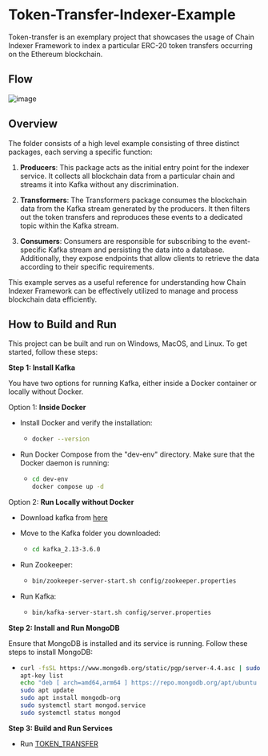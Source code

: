 # Token-Transfer-Indexer-Example

Token-transfer is an exemplary project that showcases the usage of Chain Indexer Framework to index a particular ERC-20 token transfers occurring on the Ethereum blockchain.

## Flow

![image](https://github.com/user-attachments/assets/0899926f-df01-444d-855c-cae842e1a9ce)


## Overview

The folder consists of a high level example consisting of three distinct packages, each serving a specific function:

1. **Producers**: This package acts as the initial entry point for the indexer service. It collects all blockchain data from a particular chain and streams it into Kafka without any discrimination.

2. **Transformers**: The Transformers package consumes the blockchain data from the Kafka stream generated by the producers. It then filters out the token transfers and reproduces these events to a dedicated topic within the Kafka stream.

3. **Consumers**: Consumers are responsible for subscribing to the event-specific Kafka stream and persisting the data into a database. Additionally, they expose endpoints that allow clients to retrieve the data according to their specific requirements.

This example serves as a useful reference for understanding how Chain Indexer Framework can be effectively utilized to manage and process blockchain data efficiently.

## How to Build and Run

This project can be built and run on Windows, MacOS, and Linux. To get started, follow these steps:

**Step 1: Install Kafka**

You have two options for running Kafka, either inside a Docker container or locally without Docker.

Option 1: **Inside Docker**

- Install Docker and verify the installation:

  - ```bash
    docker --version
    ```

- Run Docker Compose from the "dev-env" directory. Make sure that the Docker daemon is running:
  - ```bash
    cd dev-env
    docker compose up -d
    ```

Option 2: **Run Locally without Docker**

- Download kafka from [here](https://www.apache.org/dyn/closer.cgi?path=/kafka/3.6.0/kafka_2.13-3.6.0.tgz)

- Move to the Kafka folder you downloaded:

  - ```bash
    cd kafka_2.13-3.6.0
    ```

- Run Zookeeper:

  - ```bash
    bin/zookeeper-server-start.sh config/zookeeper.properties
    ```

- Run Kafka:
  - ```bash
    bin/kafka-server-start.sh config/server.properties
    ```

**Step 2: Install and Run MongoDB**

Ensure that MongoDB is installed and its service is running. Follow these steps to install MongoDB:

- ```bash
  curl -fsSL https://www.mongodb.org/static/pgp/server-4.4.asc | sudo apt-key add -
  apt-key list
  echo "deb [ arch=amd64,arm64 ] https://repo.mongodb.org/apt/ubuntu focal/mongodb-org/4.4 multiverse" | sudo tee /etc/apt/sources.list.d/mongodb-org-4.4.list
  sudo apt update
  sudo apt install mongodb-org
  sudo systemctl start mongod.service
  sudo systemctl status mongod
  ```

**Step 3: Build and Run Services**

- Run [TOKEN_TRANSFER](./token_transfer/README.md)
